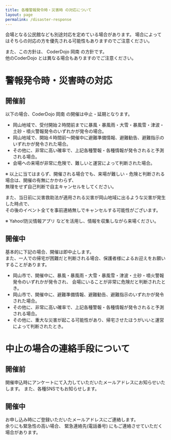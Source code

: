 ```yaml
---
title: 各種警報発令時・災害時 の対応について
layout: page
permalink: /disaster-response
---
```


会場となる公民館なども別途対応を定めている場合があります。
場合によってはそちらの対応の方を優先される可能性もありますのでご注意ください。

また、この方針は、 CoderDojo 岡南 の方針です。  
他のCoderDojo とは異なる場合もありますのでご注意ください。

# 警報発令時・災害時の対応

## 開催前
以下の場合、CoderDojo 岡南 の開催は中止・延期となります。

- 岡山地域で、受付開始２時間前までに暴風・暴風雨・大雪・暴風雪・津波・土砂・噴火警報発令のいずれかが発令の場合。
- 岡山地域で、開始４時間前〜開催中に避難準備情報、避難勧告、避難指示のいずれかが発令された場合。
- その他に、非常に高い確率で、上記各種警報・各種情報が発令されると予測される場合。
- 会場への来場が非常に危険で、難しいと運営によって判断された場合。

※ 以上に当てはまらず、開催される場合でも、来場が難しい・危険と判断される場合は、開催の有無にかかわらず、  
無理をせず自己判断で自主キャンセルをしてください。

また、当日前に災害救助法が適用される災害が岡山地域に出るような災害が発生した時点で、  
その後のイベント全てを事前連絡無しでキャンセルする可能性がございます。

※ Yahoo!防災情報アプリ などを活用し、情報を収集しながら来場ください。

## 開催中
基本的に下記の場合、開催は即中止します。  
また、一人での帰宅が困難だと判断される場合、保護者様によるお迎えをお願いすることがあります。

- 岡山市で、開催中に、暴風・暴風雨・大雪・暴風雪・津波・土砂・噴火警報発令のいずれかが発令され、
  会場にいることが非常に危険だと判断されたとき。
- 岡山市で、開催中に、避難準備情報、避難勧告、避難指示のいずれかが発令された場合。
- その他に、非常に高い確率で、上記各種警報・各種情報が発令されると予測される場合。
- その他に、重大な災害が起こる可能性があり、帰宅させたほうがいいと運営によって判断されたとき。


# 中止の場合の連絡手段について
## 開催前
開催申込時にアンケートにて入力していただいたメールアドレスにお知らせいたします。
また、各種SNSでもお知らせします。

## 開催中
お申し込み時にご登録いただいたメールアドレスにご連絡します。  
余りにも緊急性の高い場合、 緊急連絡先(電話番号) にもご連絡させていただく場合があります。
